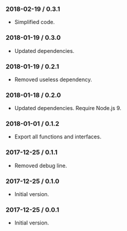 ### 2018-02-19 / 0.3.1

* Simplified code.

### 2018-01-19 / 0.3.0

* Updated dependencies.

### 2018-01-19 / 0.2.1

* Removed useless dependency.

### 2018-01-18 / 0.2.0

* Updated dependencies. Require Node.js 9.

### 2018-01-01 / 0.1.2

* Export all functions and interfaces.

### 2017-12-25 / 0.1.1

* Removed debug line.

### 2017-12-25 / 0.1.0

* Initial version.

### 2017-12-25 / 0.0.1

* Initial version.
